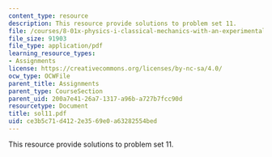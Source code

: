 ```yaml
---
content_type: resource
description: This resource provide solutions to problem set 11.
file: /courses/8-01x-physics-i-classical-mechanics-with-an-experimental-focus-fall-2002/ce3b5c71d4122e3569e0a63282554bed_sol11.pdf
file_size: 91903
file_type: application/pdf
learning_resource_types:
- Assignments
license: https://creativecommons.org/licenses/by-nc-sa/4.0/
ocw_type: OCWFile
parent_title: Assignments
parent_type: CourseSection
parent_uid: 200a7e41-26a7-1317-a96b-a727b7fcc90d
resourcetype: Document
title: sol11.pdf
uid: ce3b5c71-d412-2e35-69e0-a63282554bed
---
```

This resource provide solutions to problem set 11.